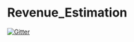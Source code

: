 # Revenue_Estimation

[![Gitter](https://badges.gitter.im/Join%20Chat.svg)](https://gitter.im/Infinity-Loop/Revenue_Estimation?utm_source=badge&utm_medium=badge&utm_campaign=pr-badge&utm_content=badge)